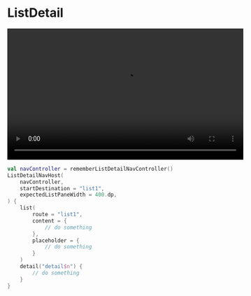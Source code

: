 # ListDetail

<video src="/doc/ListDetailDemo.mkv" width="540" height="300" controls></video>

```kotlin
val navController = rememberListDetailNavController()
ListDetailNavHost(
    navController,
    startDestination = "list1",
    expectedListPaneWidth = 400.dp,
) {
    list(
        route = "list1",
        content = {
            // do something
        },
        placeholder = {
            // do something
        }
    )
    detail("detail$n") {
        // do something
    }
}
```
